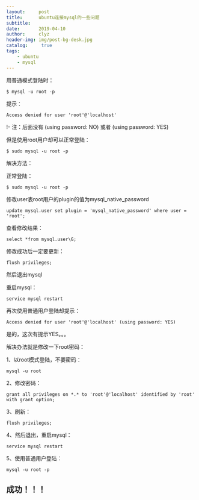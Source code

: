 ```yaml
---
layout:     post
title:      ubuntu连接mysql的一些问题
subtitle:   
date:       2019-04-10
author:     clyz
header-img: img/post-bg-desk.jpg
catalog: 	 true
tags:
    - ubuntu
    - mysql
---
```




用普通模式登陆时：



    $ mysql -u root -p



提示：

    Access denied for user 'root'@'localhost'

!- 注：后面没有 (using password: NO) 或者  (using password: YES)

但是使用root用户却可以正常登陆：



    $ sudo mysql -u root -p



解决方法：


正常登陆：

    $ sudo mysql -u root -p

修改user表root用户的plugin的值为mysql_native_password

    update mysql.user set plugin = 'mysql_native_password' where user = 'root';

查看修改结果：

    select *from mysql.user\G;

修改成功后一定要更新：

    flush privileges;

然后退出mysql

重启mysql：

    service mysql restart

再次使用普通用户登陆却提示：

    Access denied for user 'root'@'localhost' (using password: YES)

是的，这次有提示YES。。。

解决办法就是修改一下root密码：

1、以root模式登陆，不要密码：

    mysql -u root

2、修改密码：

    grant all privileges on *.* to 'root'@'localhost' identified by 'root' with grant option;

3、刷新：

    flush privileges;
    
4、然后退出，重启mysql：

    service mysql restart
   
5、使用普通用户登陆：

    mysql -u root -p
    
## 成功！！！
